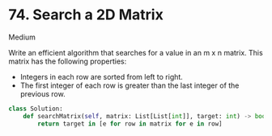 # 74. Search a 2D Matrix

Medium

Write an efficient algorithm that searches for a value in an m x n matrix. This matrix has the following properties:
- Integers in each row are sorted from left to right.
- The first integer of each row is greater than the last integer of the
  previous row.

```python
class Solution:
    def searchMatrix(self, matrix: List[List[int]], target: int) -> bool:
        return target in [e for row in matrix for e in row]
```
